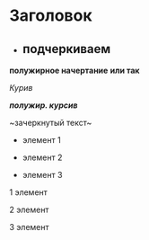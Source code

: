  # Заголовок
 - ## подчеркиваем

**полужирное начертание** __или так__

*Курив*

***полужир. курсив***

~зачеркнутый текст~

* элемент 1

* элемент 2

* элемент 3

1 элемент

2 элемент

3 элемент